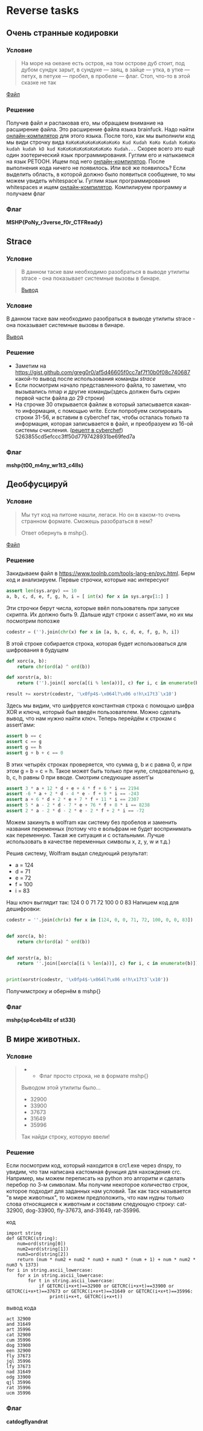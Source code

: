 # Reverse tasks

## Очень странные кодировки

### Условие

> На море на океане есть остров, на том острове дуб стоит, под дубом сундук зарыт, в сундуке — заяц, в зайце — утка, в утке — петух, в петухе — пробел, в пробеле — флаг. Стоп, что-то в этой сказке не так

[Файл](files/strange_codes/task.bf.zip)

### Решение

Получив файл и распаковав его, мы обращаем внимание на расширение файла. Это расширение файла языка brainfuck. Надо найти [онлайн-компилятор](https://www.dcode.fr/brainfuck-language) для этого языка. После того, как мы выполнили код мы види строчку вида `KoKoKoKoKoKoKoKoKoKo Kud Kudah KoKo Kudah KoKoKo kudah kudah kO kud KoKoKoKoKoKoKoKoKoKo Kudah...` Скорее всего это ещё один эзотерический язык программирования. Гуглим его и натыкаемся на язык PETOOH. Ищем под него [онлайн-компилятор](https://ky6uk.github.io/PETOOH/). После выполнения кода ничего не появилось. Или всё же появилось? Если выделить область, в которой должно было появиться сообщение, то мы можем увидеть whitespace'ы. Гуглим язык программирования whitespaces и ищем [онлайн-компилятор](https://www.dcode.fr/whitespace-language). Компилируем программу и получаем флаг

### Флаг 

**MSHP{PoNy_r3verse_f0r_CTFReady}**

## Strace

### Условие

> В данном таске вам необходимо разобраться в выводе утилиты strace - она показывает системные вызовы в бинаре.
> 
> [Вывод](https://gist.github.com/greg0r0/af5d46605f0cc7af7f10b0f08c740687)

### Условие
В данном таске вам необходимо разобраться в выводе утилиты strace - она показывает системные вызовы в бинаре.

[Вывод](https://gist.github.com/greg0r0/af5d46605f0cc7af7f10b0f08c740687)

### Решение 
- Заметим на https://gist.github.com/greg0r0/af5d46605f0cc7af7f10b0f08c740687 какой-то вывод после использования команды *strace*
- Если посмотрим начало представленного файла, то заметим, что вызывались nmap и другие команды(здесь должен быть скрин первой части файла до 29 строки)
- На строчке 30 открывается файлик в который записывается какая-то информация, с помощью write. Если попробуем скопировать строки 31-56, и вставим в cyberchef так, чтобы осталась только та информация, которая записывается в файл, и преобразуем из 16-ой системы счисления. ([рецепт в cyberchef](https://gchq.github.io/CyberChef/#recipe=Fork(',%201)%20%20%20%20%20%20%20%20%20%20%20%20%20%20%20%20%20%20%20%20%20%20%20%3D%201','',false)) 5263855cd5efccc3ff50d7797428931be69fed7a

### Флаг

**mshp{t00_m4ny_wr1t3_c4lls}**

## Деобфусцируй

### Условие

> Мы тут код на питоне нашли, легаси. Но он в каком-то очень странном формате. Сможешь разобраться в нем?
>
> Ответ обернуть в mshp{}.

[Файл](files/deobfuscation/crackme1.pyc)

### Решение

Закидываем файл в https://www.toolnb.com/tools-lang-en/pyc.html. Берм код и анализируем. Первые строчки, которые нас интересуют

```python
assert len(sys.argv) == 10
a, b, c, d, e, f, g, h, i = [ int(x) for x in sys.argv[1:] ]
```

Эти строчки берут числа, которые ввёл пользователь при запуске скрипта. Их должно быть 9. Дальше идут строки с assert'ами, но их мы посмотрим попозже

```python
codestr = ('').join(chr(x) for x in [a, b, c, d, e, f, g, h, i])
```
В этой строке собирается строка, которая будет использоваться для шифрования в будущем

```python
def xorc(a, b):
    return chr(ord(a) ^ ord(b))

def xorstr(a, b):
    return ('').join([ xorc(a[(i % len(a))], c) for i, c in enumerate(b) ])

result += xorstr(codestr, '\x0fp4$-\x064l?\x06 o!h\x17t3`\x10')
```

Здесь мы видим, что шифруется константная строка с помощью шифра XOR и ключа, который был введён пользователем. Можно сделать вывод, что нам нужно найти ключ. Теперь перейдём к строкам с assert'ами:

```python
assert b == c
assert c == g
assert g == h
assert g + b + c == 0
```
В этих четырёх строках проверяется, что сумма g, b и c равна 0, и при этом g = b = c = h. Такое может быть только при нуле, следовательно g, b, c, h равны 0 при вводе. Смотрим следующие assert'ы

```python
assert 3 * a + 12 * d + e + 4 * f + 6 * i == 2194
assert -6 * a + 2 * d - 4 * e - f + 9 * i == -243
assert a + 6 * d + 2 * e + 7 * f + 11 * i == 2307
assert 5 * a - 2 * d - 7 * e + 76 * f + 8 * i == 8238
assert 2 * a - 2 * d - 2 * e - 2 * f + 2 * i == -72
```

Можем закинуть в wolfram как систему без пробелов и заменить названия переменных (потому что e вольфрам не будет воспринимать как переменную. Такая же ситуация и с остальными. Лучше использовать в качестве переменных символы x, z, y, w и т.д.)

Решив систему, Wolfram выдал следующий результат:
- a = 124
- d = 71
- e = 72
- f = 100
- i = 83

Наш ключ выглядит так: 124 0 0 71 72 100 0 0 83
Напишем код для дешифровки:
```python
codestr = ''.join(chr(x) for x in [124, 0, 0, 71, 72, 100, 0, 0, 83])


def xorc(a, b):
    return chr(ord(a) ^ ord(b))


def xorstr(a, b):
    return ''.join([xorc(a[(i % len(a))], c) for i, c in enumerate(b)])


print(xorstr(codestr, '\x0fp4$-\x064l?\x06 o!h\x17t3`\x10'))
```
Получимстроку и обернём в mshp{}

### Флаг

**mshp{sp4ceb4llz of st33l}**

## В мире животных.

### Условие 

> *  - Флаг просто строка, не в формате mshp{}
>
> Выводом этой утилиты было... 
> * 32900
> * 33900 
> * 37673 
> * 31649 
> * 35996
>
> Так найди строку, которую ввели!

### Решение 

Если посмотрим код, который находится в crc1.exe через dnspy, то увидим, что там написана кастомная функция для нахождения crc.
Например, мы можем переписать на python это алгоритм и сделать перебор по 3-м символам. Мы получим некоторое количество строк,
которое подходит для заданных нам условий. Так как таск называется "в мире животных", то можем предположить, что нам нудны только слова 
относящиеся к животным и составим следующую строку: cat-32900, dog-33900, fly-37673, and-31649, rat-35996.

код
```
import string
def GETCRC(string):
    num=ord(string[0])
    num2=ord(string[1])
    num3=ord(string[2])
    return (num * num2 + num2 * num3 + num3 * (num + 1) + num * num2 * num3 % 1373)
for i in string.ascii_lowercase:
    for x in string.ascii_lowercase:
        for t in string.ascii_lowercase:
            if GETCRC(i+x+t)==32900 or GETCRC(i+x+t)==33900 or GETCRC(i+x+t)==37673 or GETCRC(i+x+t)==31649 or GETCRC(i+x+t)==35996:
                print(i+x+t, GETCRC(i+x+t)) 
```
вывод кода
```
act 32900
and 31649
art 35996
cat 32900
cum 35996
dog 33900
een 32900
fly 37673
jql 35996
lfy 37673
nad 31649
odg 33900
qjl 35996
rat 35996
ucm 35996
```
### Флаг

**catdogflyandrat**
